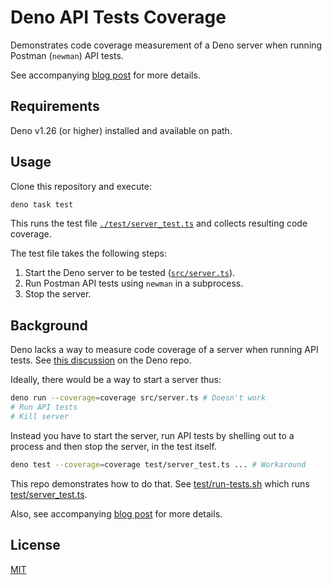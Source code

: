 # Deno API Tests Coverage

Demonstrates code coverage measurement of a Deno server when running Postman (`newman`) API tests.

See accompanying [blog post](https://dev.to/anishkny/code-coverage-for-a-running-deno-server-35ga) for more details.

## Requirements

Deno v1.26 (or higher) installed and available on path.

## Usage

Clone this repository and execute:

```bash
deno task test
```

This runs the test file [`./test/server_test.ts`](./test/server_test.ts) and collects resulting code coverage.

The test file takes the following steps:

1. Start the Deno server to be tested ([`src/server.ts`](src/server.ts)).
1. Run Postman API tests using `newman` in a subprocess.
1. Stop the server.

## Background

Deno lacks a way to measure code coverage of a server when running API tests. See [this discussion](https://github.com/denoland/deno/discussions/16292) on the Deno repo.

Ideally, there would be a way to start a server thus:

```bash
deno run --coverage=coverage src/server.ts # Doesn't work
# Run API tests
# Kill server
```

Instead you have to start the server, run API tests by shelling out to a process and then stop the server, in the test itself.

```bash
deno test --coverage=coverage test/server_test.ts ... # Workaround
```

This repo demonstrates how to do that. See [test/run-tests.sh](test/run-tests.sh) which runs [test/server_test.ts](test/server_test.ts).

Also, see accompanying [blog post](https://dev.to/anishkny) for more details.

## License

[MIT](https://choosealicense.com/licenses/mit/)
